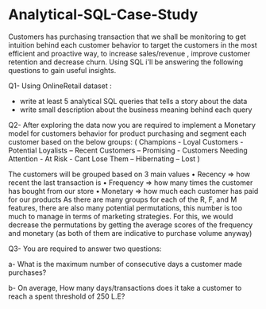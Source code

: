 # Analytical-SQL-Case-Study
Customers has purchasing transaction that we shall be monitoring to get intuition behind each  customer behavior to target the customers in the most efficient and proactive way, to increase  sales/revenue , improve customer retention and decrease churn. 
Using SQL i'll be answering the following questions to gain useful insights.


Q1- Using OnlineRetail dataset :
- write at least 5 analytical SQL queries that tells a story about the data 
- write small description about the business meaning behind each query 


Q2- After exploring the data now you are required to implement a Monetary model for 
customers behavior for product purchasing and segment each customer based on the below 
groups: (
Champions - Loyal Customers - Potential Loyalists – Recent Customers – Promising -
Customers Needing Attention - At Risk - Cant Lose Them – Hibernating – Lost )

The customers will be grouped based on 3 main values 
• Recency => how recent the last transaction is 
• Frequency => how many times the customer has bought from our store 
• Monetary => how much each customer has paid for our products 
As there are many groups for each of the R, F, and M features, there are also many potential 
permutations, this number is too much to manage in terms of marketing strategies. 
For this, we would decrease the permutations by getting the average scores of the 
frequency and monetary (as both of them are indicative to purchase volume anyway)

Q3-
You are required to answer two questions: 

a- What is the maximum number of consecutive days a customer made purchases? 


b- On average, How many days/transactions does it take a customer to reach a spent 
threshold of 250 L.E? 
